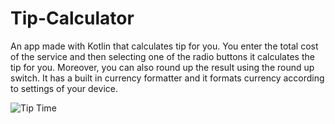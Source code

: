 # Tip-Calculator
An app made with Kotlin that calculates tip for you.
You enter the total cost of the service and then selecting one of the radio buttons it calculates the tip for you.
Moreover, you can also round up the result using the round up switch.
It has a built in currency formatter and it formats currency according to settings of your device.




![Tip Time](https://user-images.githubusercontent.com/91522619/185554636-d08a6798-60dc-4d1a-af9a-5d47f9d722fa.png)
